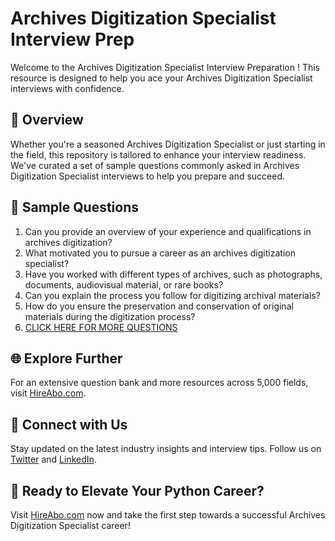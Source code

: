 # Archives Digitization Specialist Interview Prep

Welcome to the Archives Digitization Specialist Interview Preparation ! This resource is designed to help you ace your Archives Digitization Specialist interviews with confidence.

## 🚀 Overview

Whether you're a seasoned Archives Digitization Specialist or just starting in the field, this repository is tailored to enhance your interview readiness. We've curated a set of sample questions commonly asked in Archives Digitization Specialist interviews to help you prepare and succeed.

## 📝 Sample Questions

1. Can you provide an overview of your experience and qualifications in archives digitization?
2. What motivated you to pursue a career as an archives digitization specialist?
3. Have you worked with different types of archives, such as photographs, documents, audiovisual material, or rare books?
4. Can you explain the process you follow for digitizing archival materials?
5. How do you ensure the preservation and conservation of original materials during the digitization process?
6. [CLICK HERE FOR MORE QUESTIONS](https://hireabo.com/job/18_2_30/Archives%20Digitization%20Specialist)

## 🌐 Explore Further

For an extensive question bank and more resources across 5,000 fields, visit [HireAbo.com](https://www.hireabo.com).

## 📱 Connect with Us

Stay updated on the latest industry insights and interview tips. Follow us on [Twitter](https://twitter.com/hireabo) and [LinkedIn](https://www.linkedin.com/in/hire-abo-3609972a8/).

## 🚀 Ready to Elevate Your Python Career?

Visit [HireAbo.com](https://www.hireabo.com) now and take the first step towards a successful Archives Digitization Specialist career!